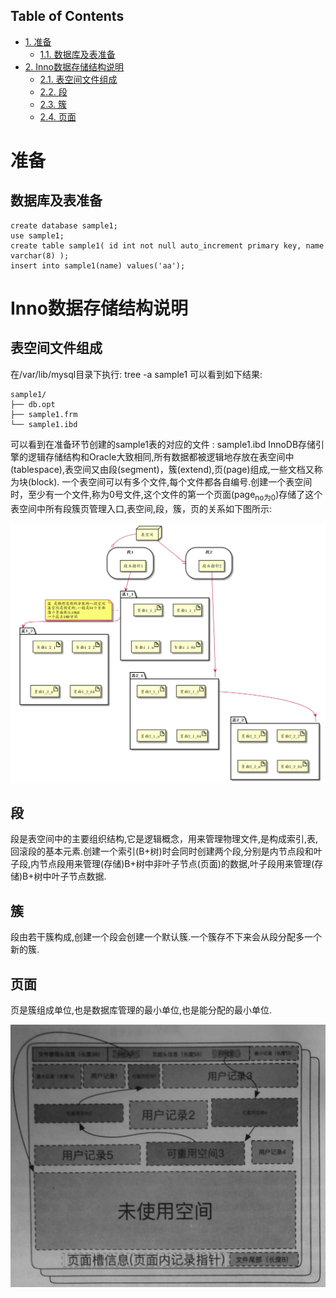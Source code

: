 <div id="table-of-contents">
<h2>Table of Contents</h2>
<div id="text-table-of-contents">
<ul>
<li><a href="#org2a9df68">1. 准备</a>
<ul>
<li><a href="#orgeef47dd">1.1. 数据库及表准备</a></li>
</ul>
</li>
<li><a href="#orgfbc7f81">2. Inno数据存储结构说明</a>
<ul>
<li><a href="#org6da9f31">2.1. 表空间文件组成</a></li>
<li><a href="#orgef06327">2.2. 段</a></li>
<li><a href="#org238b558">2.3. 簇</a></li>
<li><a href="#orgf061177">2.4. 页面</a></li>
</ul>
</li>
</ul>
</div>
</div>

<a id="org2a9df68"></a>

# 准备


<a id="orgeef47dd"></a>

## 数据库及表准备

    create database sample1;
    use sample1;
    create table sample1( id int not null auto_increment primary key, name varchar(8) );
    insert into sample1(name) values('aa');


<a id="orgfbc7f81"></a>

# Inno数据存储结构说明


<a id="org6da9f31"></a>

## 表空间文件组成

在/var/lib/mysql目录下执行: tree -a sample1  可以看到如下结果:

    sample1/
    ├── db.opt
    ├── sample1.frm
    └── sample1.ibd

可以看到在准备环节创建的sample1表的对应的文件 : sample1.ibd
InnoDB存储引擎的逻辑存储结构和Oracle大致相同,所有数据都被逻辑地存放在表空间中(tablespace),表空间又由段(segment)，簇(extend),页(page)组成,一些文档又称为块(block). 一个表空间可以有多个文件,每个文件都各自编号.创建一个表空间时，至少有一个文件,称为0号文件,这个文件的第一个页面(page<sub>no为0</sub>)存储了这个表空间中所有段簇页管理入口,表空间,段，簇，页的关系如下图所示:

![img](images/file_tablespace_rel.png)


<a id="orgef06327"></a>

## 段

段是表空间中的主要组织结构,它是逻辑概念，用来管理物理文件,是构成索引,表,回滚段的基本元素.创建一个索引(B+树)时会同时创建两个段,分别是内节点段和叶子段,内节点段用来管理(存储)B+树中非叶子节点(页面)的数据,叶子段用来管理(存储)B+树中叶子节点数据.


<a id="org238b558"></a>

## 簇

段由若干簇构成,创建一个段会创建一个默认簇.一个簇存不下来会从段分配多一个新的簇.


<a id="orgf061177"></a>

## 页面

页是簇组成单位,也是数据库管理的最小单位,也是能分配的最小单位.

![img](images/page_logic.jpg)

